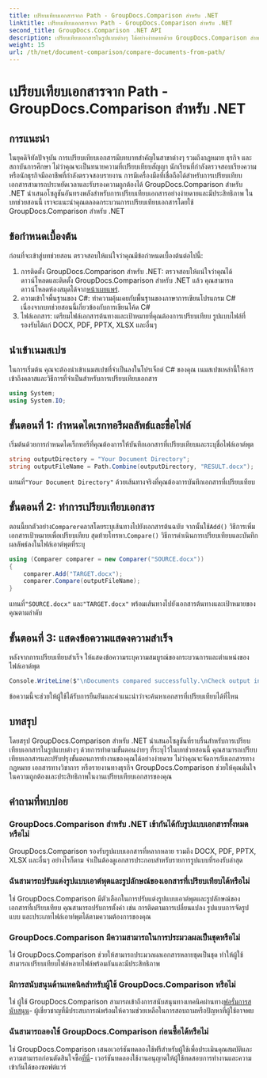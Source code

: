 ```yaml
---
title: เปรียบเทียบเอกสารจาก Path - GroupDocs.Comparison สำหรับ .NET
linktitle: เปรียบเทียบเอกสารจาก Path - GroupDocs.Comparison สำหรับ .NET
second_title: GroupDocs.Comparison .NET API
description: เปรียบเทียบเอกสารในรูปแบบต่างๆ ได้อย่างง่ายดายด้วย GroupDocs.Comparison สำหรับ .NET ประหยัดเวลาและรับรองความถูกต้องแม่นยำในงานด้านกฎหมาย วิชาการ และธุรกิจ
weight: 15
url: /th/net/document-comparison/compare-documents-from-path/
---
```


# เปรียบเทียบเอกสารจาก Path - GroupDocs.Comparison สำหรับ .NET

## การแนะนำ
ในยุคดิจิทัลปัจจุบัน การเปรียบเทียบเอกสารมีบทบาทสำคัญในสาขาต่างๆ รวมถึงกฎหมาย ธุรกิจ และสถาบันการศึกษา ไม่ว่าคุณจะเป็นทนายความที่เปรียบเทียบสัญญา นักเรียนที่กำลังตรวจสอบเรียงความ หรือนักธุรกิจมืออาชีพที่กำลังตรวจสอบรายงาน การมีเครื่องมือที่เชื่อถือได้สำหรับการเปรียบเทียบเอกสารสามารถประหยัดเวลาและรับรองความถูกต้องได้ GroupDocs.Comparison สำหรับ .NET นำเสนอโซลูชันอันทรงพลังสำหรับการเปรียบเทียบเอกสารอย่างง่ายดายและมีประสิทธิภาพ ในบทช่วยสอนนี้ เราจะแนะนำคุณตลอดกระบวนการเปรียบเทียบเอกสารโดยใช้ GroupDocs.Comparison สำหรับ .NET
## ข้อกำหนดเบื้องต้น
ก่อนที่จะเข้าสู่บทช่วยสอน ตรวจสอบให้แน่ใจว่าคุณมีข้อกำหนดเบื้องต้นต่อไปนี้:
1. การติดตั้ง GroupDocs.Comparison สำหรับ .NET: ตรวจสอบให้แน่ใจว่าคุณได้ดาวน์โหลดและติดตั้ง GroupDocs.Comparison สำหรับ .NET แล้ว คุณสามารถดาวน์โหลดห้องสมุดได้จาก[หน้าเผยแพร่](https://releases.groupdocs.com/comparison/net/).
2. ความเข้าใจพื้นฐานของ C#: ทำความคุ้นเคยกับพื้นฐานของภาษาการเขียนโปรแกรม C# เนื่องจากบทช่วยสอนนี้เกี่ยวข้องกับการเขียนโค้ด C#
3. ไฟล์เอกสาร: เตรียมไฟล์เอกสารต้นทางและเป้าหมายที่คุณต้องการเปรียบเทียบ รูปแบบไฟล์ที่รองรับได้แก่ DOCX, PDF, PPTX, XLSX และอื่นๆ

## นำเข้าเนมสเปซ
ในการเริ่มต้น คุณจะต้องนำเข้าเนมสเปซที่จำเป็นลงในโปรเจ็กต์ C# ของคุณ เนมสเปซเหล่านี้ให้การเข้าถึงคลาสและวิธีการที่จำเป็นสำหรับการเปรียบเทียบเอกสาร
```csharp
using System;
using System.IO;
```
## ขั้นตอนที่ 1: กำหนดไดเรกทอรีผลลัพธ์และชื่อไฟล์
เริ่มต้นด้วยการกำหนดไดเร็กทอรีที่คุณต้องการให้บันทึกเอกสารที่เปรียบเทียบและระบุชื่อไฟล์เอาต์พุต
```csharp
string outputDirectory = "Your Document Directory";
string outputFileName = Path.Combine(outputDirectory, "RESULT.docx");
```
 แทนที่`"Your Document Directory"` ด้วยเส้นทางจริงที่คุณต้องการบันทึกเอกสารที่เปรียบเทียบ
## ขั้นตอนที่ 2: ทำการเปรียบเทียบเอกสาร
 ตอนนี้ยกตัวอย่าง`Comparer`คลาสโดยระบุเส้นทางไปยังเอกสารต้นฉบับ จากนั้นใช้`Add()` วิธีการเพิ่มเอกสารเป้าหมายเพื่อเปรียบเทียบ สุดท้ายโทรหา.`Compare()` วิธีการดำเนินการเปรียบเทียบและบันทึกผลลัพธ์ลงในไฟล์เอาต์พุตที่ระบุ
```csharp
using (Comparer comparer = new Comparer("SOURCE.docx"))
{
    comparer.Add("TARGET.docx");
    comparer.Compare(outputFileName);
}
```
 แทนที่`"SOURCE.docx"` และ`"TARGET.docx"` พร้อมเส้นทางไปยังเอกสารต้นทางและเป้าหมายของคุณตามลำดับ
## ขั้นตอนที่ 3: แสดงข้อความแสดงความสำเร็จ
หลังจากการเปรียบเทียบสำเร็จ ให้แสดงข้อความระบุความสมบูรณ์ของกระบวนการและตำแหน่งของไฟล์เอาต์พุต
```csharp
Console.WriteLine($"\nDocuments compared successfully.\nCheck output in {outputDirectory}.");
```
ข้อความนี้จะช่วยให้ผู้ใช้ได้รับการยืนยันและคำแนะนำว่าจะค้นหาเอกสารที่เปรียบเทียบได้ที่ไหน

## บทสรุป
โดยสรุป GroupDocs.Comparison สำหรับ .NET นำเสนอโซลูชันที่ราบรื่นสำหรับการเปรียบเทียบเอกสารในรูปแบบต่างๆ ด้วยการทำตามขั้นตอนง่ายๆ ที่ระบุไว้ในบทช่วยสอนนี้ คุณสามารถเปรียบเทียบเอกสารและปรับปรุงขั้นตอนการทำงานของคุณได้อย่างง่ายดาย ไม่ว่าคุณจะจัดการกับเอกสารทางกฎหมาย เอกสารทางวิชาการ หรือรายงานทางธุรกิจ GroupDocs.Comparison ช่วยให้คุณมั่นใจในความถูกต้องและประสิทธิภาพในงานเปรียบเทียบเอกสารของคุณ
## คำถามที่พบบ่อย
### GroupDocs.Comparison สำหรับ .NET เข้ากันได้กับรูปแบบเอกสารทั้งหมดหรือไม่
GroupDocs.Comparison รองรับรูปแบบเอกสารที่หลากหลาย รวมถึง DOCX, PDF, PPTX, XLSX และอื่นๆ อย่างไรก็ตาม จำเป็นต้องดูเอกสารประกอบสำหรับรายการรูปแบบที่รองรับล่าสุด
### ฉันสามารถปรับแต่งรูปแบบเอาต์พุตและรูปลักษณ์ของเอกสารที่เปรียบเทียบได้หรือไม่
ใช่ GroupDocs.Comparison มีตัวเลือกในการปรับแต่งรูปแบบเอาต์พุตและรูปลักษณ์ของเอกสารที่เปรียบเทียบ คุณสามารถปรับการตั้งค่า เช่น การติดตามการเปลี่ยนแปลง รูปแบบการจัดรูปแบบ และประเภทไฟล์เอาท์พุตได้ตามความต้องการของคุณ
### GroupDocs.Comparison มีความสามารถในการประมวลผลเป็นชุดหรือไม่
ใช่ GroupDocs.Comparison ช่วยให้สามารถประมวลผลเอกสารหลายชุดเป็นชุด ทำให้ผู้ใช้สามารถเปรียบเทียบไฟล์หลายไฟล์พร้อมกันและมีประสิทธิภาพ
### มีการสนับสนุนด้านเทคนิคสำหรับผู้ใช้ GroupDocs.Comparison หรือไม่
 ใช่ ผู้ใช้ GroupDocs.Comparison สามารถเข้าถึงการสนับสนุนทางเทคนิคผ่านทาง[ฟอรั่มการสนับสนุน](https://forum.groupdocs.com/c/comparison/12)- ผู้เชี่ยวชาญที่มีประสบการณ์พร้อมให้ความช่วยเหลือในการสอบถามหรือปัญหาที่ผู้ใช้อาจพบ
### ฉันสามารถลองใช้ GroupDocs.Comparison ก่อนซื้อได้หรือไม่
 ใช่ GroupDocs.Comparison เสนอเวอร์ชันทดลองใช้ฟรีสำหรับผู้ใช้เพื่อประเมินคุณสมบัติและความสามารถก่อนตัดสินใจซื้อ[ที่นี่](https://releases.groupdocs.com/)- เวอร์ชันทดลองใช้งานอนุญาตให้ผู้ใช้ทดสอบการทำงานและความเข้ากันได้ของซอฟต์แวร์